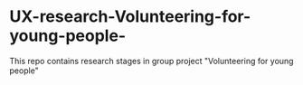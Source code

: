 # UX-research-Volunteering-for-young-people-
This repo contains research stages in group project "Volunteering for young people"
